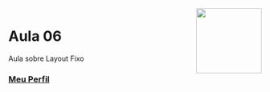 <img align="right" src="../../img/css.png" width="130"/>

# Aula 06

Aula sobre Layout Fixo


### [Meu Perfil](http://phstefen.github.io/)